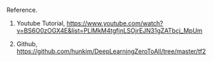 Reference.

1. Youtube Tutorial, https://www.youtube.com/watch?v=BS6O0zOGX4E&list=PLlMkM4tgfjnLSOjrEJN31gZATbcj_MpUm 


2. Github, https://github.com/hunkim/DeepLearningZeroToAll/tree/master/tf2
